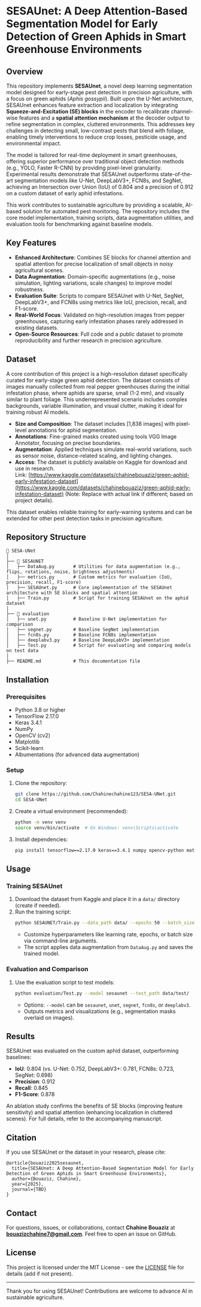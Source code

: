 # SESAUnet: A Deep Attention-Based Segmentation Model for Early Detection of Green Aphids in Smart Greenhouse Environments

## Overview
This repository implements **SESAUnet**, a novel deep learning segmentation model designed for early-stage pest detection in precision agriculture, with a focus on green aphids (*Aphis gossypii*). Built upon the U-Net architecture, SESAUnet enhances feature extraction and localization by integrating **Squeeze-and-Excitation (SE) blocks** in the encoder to recalibrate channel-wise features and a **spatial attention mechanism** at the decoder output to refine segmentation in complex, cluttered environments. This addresses key challenges in detecting small, low-contrast pests that blend with foliage, enabling timely interventions to reduce crop losses, pesticide usage, and environmental impact.

The model is tailored for real-time deployment in smart greenhouses, offering superior performance over traditional object detection methods (e.g., YOLO, Faster R-CNN) by providing pixel-level granularity. Experimental results demonstrate that SESAUnet outperforms state-of-the-art segmentation models like U-Net, DeepLabV3+, FCN8s, and SegNet, achieving an Intersection over Union (IoU) of 0.804 and a precision of 0.912 on a custom dataset of early aphid infestations.

This work contributes to sustainable agriculture by providing a scalable, AI-based solution for automated pest monitoring. The repository includes the core model implementation, training scripts, data augmentation utilities, and evaluation tools for benchmarking against baseline models.

## Key Features
- **Enhanced Architecture**: Combines SE blocks for channel attention and spatial attention for precise localization of small objects in noisy agricultural scenes.
- **Data Augmentation**: Domain-specific augmentations (e.g., noise simulation, lighting variations, scale changes) to improve model robustness.
- **Evaluation Suite**: Scripts to compare SESAUnet with U-Net, SegNet, DeepLabV3+, and FCN8s using metrics like IoU, precision, recall, and F1-score.
- **Real-World Focus**: Validated on high-resolution images from pepper greenhouses, capturing early infestation phases rarely addressed in existing datasets.
- **Open-Source Resources**: Full code and a public dataset to promote reproducibility and further research in precision agriculture.

## Dataset
A core contribution of this project is a high-resolution dataset specifically curated for early-stage green aphid detection. The dataset consists of images manually collected from real pepper greenhouses during the initial infestation phase, where aphids are sparse, small (1-2 mm), and visually similar to plant foliage. This underrepresented scenario includes complex backgrounds, variable illumination, and visual clutter, making it ideal for training robust AI models.

- **Size and Composition**: The dataset includes [1,838 images] with pixel-level annotations for aphid segmentation.
- **Annotations**: Fine-grained masks created using tools  VGG Image Annotator, focusing on precise boundaries.
- **Augmentation**: Applied techniques simulate real-world variations, such as sensor noise, distance-related scaling, and lighting changes.
- **Access**: The dataset is publicly available on Kaggle for download and use in research.  
  Link: [https://www.kaggle.com/datasets/chahinebouaziz/green-aphid-early-infestation-dataset](https://www.kaggle.com/datasets/chahinebouaziz/green-aphid-early-infestation-dataset) (Note: Replace with actual link if different; based on project details).

This dataset enables reliable training for early-warning systems and can be extended for other pest detection tasks in precision agriculture.

## Repository Structure
```
📂 SESA-UNet
│
├── 📂 SESAUNET
│   ├── DataAug.py       # Utilities for data augmentation (e.g., flips, rotations, noise, brightness adjustments)
│   ├── metrics.py       # Custom metrics for evaluation (IoU, precision, recall, F1-score)
│   ├── SESAUnet.py      # Core implementation of the SESAUnet architecture with SE blocks and spatial attention
│   ├── Train.py         # Script for training SESAUnet on the aphid dataset
│
├── 📂 evaluation
│   ├── unet.py          # Baseline U-Net implementation for comparison
│   ├── segnet.py        # Baseline SegNet implementation
│   ├── fcn8s.py         # Baseline FCN8s implementation
│   ├── deeplabv3.py     # Baseline DeepLabV3+ implementation
│   ├── Test.py          # Script for evaluating and comparing models on test data
│
├── README.md            # This documentation file
```

## Installation
### Prerequisites
- Python 3.8 or higher
- TensorFlow 2.17.0
- Keras 3.4.1
- NumPy
- OpenCV (cv2)
- Matplotlib
- Scikit-learn
- Albumentations (for advanced data augmentation)

### Setup
1. Clone the repository:
   ```bash
   git clone https://github.com/Chahinechahine123/SESA-UNet.git
   cd SESA-UNet
   ```

2. Create a virtual environment (recommended):
   ```bash
   python -m venv venv
   source venv/bin/activate  # On Windows: venv\Scripts\activate
   ```

3. Install dependencies:
   ```bash
   pip install tensorflow==2.17.0 keras==3.4.1 numpy opencv-python matplotlib scikit-learn albumentations
   ```

## Usage
### Training SESAUnet
1. Download the dataset from Kaggle and place it in a `data/` directory (create if needed).
2. Run the training script:
   ```bash
   python SESAUNET/Train.py --data_path data/ --epochs 50 --batch_size 16
   ```
   - Customize hyperparameters like learning rate, epochs, or batch size via command-line arguments.
   - The script applies data augmentation from `DataAug.py` and saves the trained model.

### Evaluation and Comparison
1. Use the evaluation script to test models:
   ```bash
   python evaluation/Test.py --model sesaunet --test_path data/test/
   ```
   - Options: `--model` can be `sesaunet`, `unet`, `segnet`, `fcn8s`, or `deeplabv3`.
   - Outputs metrics and visualizations (e.g., segmentation masks overlaid on images).


## Results
SESAUnet was evaluated on the custom aphid dataset, outperforming baselines:
- **IoU**: 0.804 (vs. U-Net: 0.752, DeepLabV3+: 0.781, FCN8s: 0.723, SegNet: 0.698)
- **Precision**: 0.912
- **Recall**: 0.845
- **F1-Score**: 0.878

An ablation study confirms the benefits of SE blocks (improving feature sensitivity) and spatial attention (enhancing localization in cluttered scenes). For full details, refer to the accompanying manuscript.

## Citation
If you use SESAUnet or the dataset in your research, please cite:
```
@article{bouaziz2025sesaunet,
  title={SESAUnet: A Deep Attention-Based Segmentation Model for Early Detection of Green Aphids in Smart Greenhouse Environments},
  author={Bouaziz, Chahine},
  year={2025},
  journal={TBD}
}
```

## Contact
For questions, issues, or collaborations, contact **Chahine Bouaziz** at **bouazizchahine7@gmail.com**. Feel free to open an issue on GitHub.

## License
This project is licensed under the MIT License - see the [LICENSE](LICENSE) file for details (add if not present).

---

Thank you for using SESAUnet! Contributions are welcome to advance AI in sustainable agriculture.

